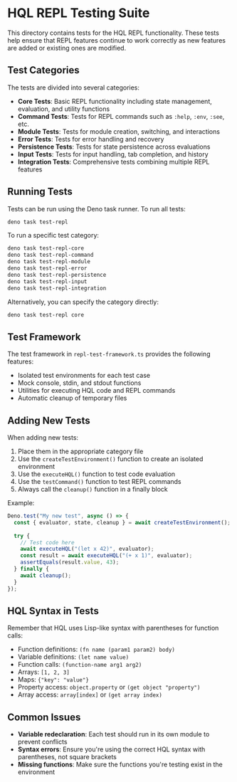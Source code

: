 # HQL REPL Testing Suite

This directory contains tests for the HQL REPL functionality. These tests help ensure that REPL features continue to work correctly as new features are added or existing ones are modified.

## Test Categories

The tests are divided into several categories:

- **Core Tests**: Basic REPL functionality including state management, evaluation, and utility functions
- **Command Tests**: Tests for REPL commands such as `:help`, `:env`, `:see`, etc.
- **Module Tests**: Tests for module creation, switching, and interactions
- **Error Tests**: Tests for error handling and recovery
- **Persistence Tests**: Tests for state persistence across evaluations
- **Input Tests**: Tests for input handling, tab completion, and history
- **Integration Tests**: Comprehensive tests combining multiple REPL features

## Running Tests

Tests can be run using the Deno task runner. To run all tests:

```bash
deno task test-repl
```

To run a specific test category:

```bash
deno task test-repl-core
deno task test-repl-command
deno task test-repl-module
deno task test-repl-error
deno task test-repl-persistence
deno task test-repl-input
deno task test-repl-integration
```

Alternatively, you can specify the category directly:

```bash
deno task test-repl core
```

## Test Framework

The test framework in `repl-test-framework.ts` provides the following features:

- Isolated test environments for each test case
- Mock console, stdin, and stdout functions
- Utilities for executing HQL code and REPL commands
- Automatic cleanup of temporary files

## Adding New Tests

When adding new tests:

1. Place them in the appropriate category file
2. Use the `createTestEnvironment()` function to create an isolated environment
3. Use the `executeHQL()` function to test code evaluation
4. Use the `testCommand()` function to test REPL commands
5. Always call the `cleanup()` function in a finally block

Example:

```typescript
Deno.test("My new test", async () => {
  const { evaluator, state, cleanup } = await createTestEnvironment();
  
  try {
    // Test code here
    await executeHQL("(let x 42)", evaluator);
    const result = await executeHQL("(+ x 1)", evaluator);
    assertEquals(result.value, 43);
  } finally {
    await cleanup();
  }
});
```

## HQL Syntax in Tests

Remember that HQL uses Lisp-like syntax with parentheses for function calls:

- Function definitions: `(fn name (param1 param2) body)`
- Variable definitions: `(let name value)`
- Function calls: `(function-name arg1 arg2)`
- Arrays: `[1, 2, 3]`
- Maps: `{"key": "value"}`
- Property access: `object.property` or `(get object "property")`
- Array access: `array[index]` or `(get array index)`

## Common Issues

- **Variable redeclaration**: Each test should run in its own module to prevent conflicts
- **Syntax errors**: Ensure you're using the correct HQL syntax with parentheses, not square brackets
- **Missing functions**: Make sure the functions you're testing exist in the environment 